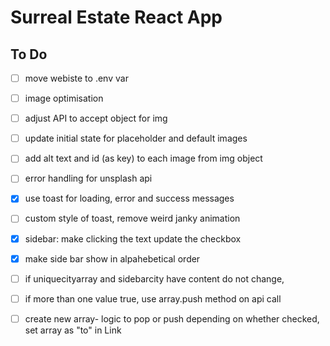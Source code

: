 # Surreal Estate React App

## To Do

- [ ] move webiste to .env var
- [ ] image optimisation
- [ ] adjust API to accept object for img
- [ ] update initial state for placeholder and default images
- [ ] add alt text and id (as key) to each image from img object
- [ ] error handling for unsplash api
- [x] use toast for loading, error and success messages
- [ ] custom style of toast, remove weird janky animation
- [x] sidebar: make clicking the text update the checkbox
- [x] make side bar show in alpahebetical order
- [ ] if uniquecityarray and sidebarcity have content do not change,
- [ ] if more than one value true, use array.push method on api call
- [ ] create new array- logic to pop or push depending on whether checked, set array as "to" in Link

  <!-- // let boxStyle = {
  //   backgroundColor: isSuccess ? '#e6ffe6' : '#ffe6e6',
  //   color: isSuccess ? '#006600' : '#cc0000',
  //   border: '2px double',
  //   borderColor: isSuccess ? '#006600' : '#cc0000',
  // };

  // if (isLoading) {
  //   boxStyle = {
  //     backgroundColor: '#e9c46a',
  //     color: '#bc6c25',
  //     border: '2px double',
  //     borderColor: '#bc6c25',
  //   };
  // }

  // const Alert = ({ alert }) => {
//   const { isSuccess, message, isLoading } = alert;

// let boxStyle = {
// backgroundColor: isSuccess ? '#e6ffe6' : '#ffe6e6',
// color: isSuccess ? '#006600' : '#cc0000',
// border: '2px double',
// borderColor: isSuccess ? '#006600' : '#cc0000',
// };

// if (isLoading) {
// boxStyle = {
// backgroundColor: '#e9c46a',
// color: '#bc6c25',
// border: '2px double',
// borderColor: '#bc6c25',
// };
// }

// return (
// <div className="alert">
// <h4 className="alert__message" style={boxStyle}>
// {message}
// </h4>
// </div>
// );
// }; -->

https://fkhadra.github.io/react-toastify/introduction/
https://www.npmjs.com/package/react-toastify

This is a 3 week track where you will create a property search engine similar to RightMove or Zoopla. It is a big one so focus more on taking time to understand the concepts, rather than rushing through to the end - the material isn't going anywhere!

Learning objectives
To be able to answer "yes" to the following questions:

Are you able to explain what Single Page Application means and what client-side routing is?

Can you use React Router to define and navigate between routes?

Can you create forms in React?

Can you read and understand API documentation?

Can you make requests in Postman to an external API and can you translate these requests into your React application?

Can you implement 3rd party authentication?

Concepts
Single Page Application (SPA)

Client-side Routing

Controlled Inputs

HTTP Requests

API Interaction

OAuth

Challenge
You are going to create a property search engine that will have multiple pages:

A listings page where you can search for different properties and sort/filter the results.

An add property page where you will add new properties.

A property page.

Properties will come from an API that we've created.

This project was bootstrapped with [Create React App](https://github.com/facebook/create-react-app).

## Available Scripts

In the project directory, you can run:

### `npm start`

Runs the app in the development mode.\
Open [http://localhost:3000](http://localhost:3000) to view it in your browser.

The page will reload when you make changes.\
You may also see any lint errors in the console.

### `npm test`

Launches the test runner in the interactive watch mode.\
See the section about [running tests](https://facebook.github.io/create-react-app/docs/running-tests) for more information.
